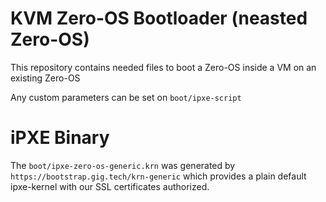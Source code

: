 # KVM Zero-OS Bootloader (neasted Zero-OS)
This repository contains needed files to boot a Zero-OS inside a VM on an existing Zero-OS

Any custom parameters can be set on `boot/ipxe-script`

# iPXE Binary
The `boot/ipxe-zero-os-generic.krn` was generated by `https://bootstrap.gig.tech/krn-generic`
which provides a plain default ipxe-kernel with our SSL certificates authorized.
